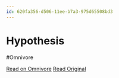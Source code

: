 ```yaml
---
id: 620fa356-d506-11ee-b7a3-975d65508bd3
---
```


# Hypothesis
#Omnivore

[Read on Omnivore](https://omnivore.app/me/hypothesis-18de7f1a07e)
[Read Original](https://hypothes.is/a/mU_DvtUBEe6D3S_fSekUVQ)

